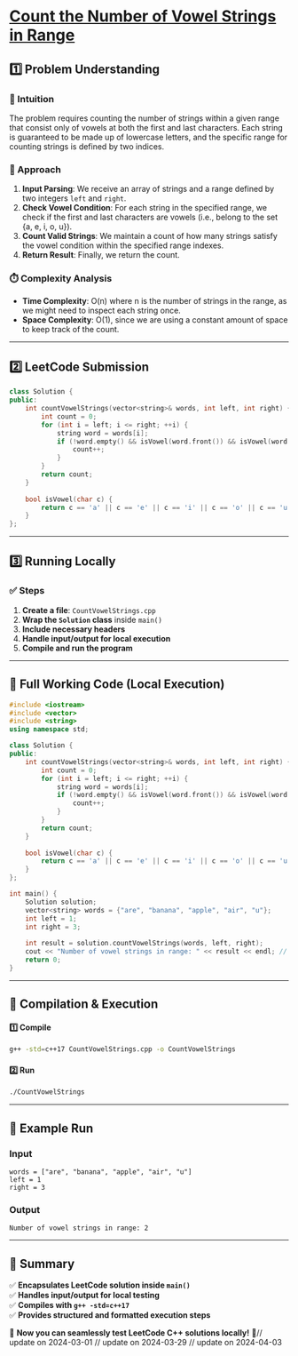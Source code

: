# **[Count the Number of Vowel Strings in Range](https://leetcode.com/problems/count-the-number-of-vowel-strings-in-range/description/)**  

## **1️⃣ Problem Understanding**  
### **📌 Intuition**  
The problem requires counting the number of strings within a given range that consist only of vowels at both the first and last characters. Each string is guaranteed to be made up of lowercase letters, and the specific range for counting strings is defined by two indices.

### **🚀 Approach**  
1. **Input Parsing**: We receive an array of strings and a range defined by two integers `left` and `right`.
2. **Check Vowel Condition**: For each string in the specified range, we check if the first and last characters are vowels (i.e., belong to the set {a, e, i, o, u}).
3. **Count Valid Strings**: We maintain a count of how many strings satisfy the vowel condition within the specified range indexes.
4. **Return Result**: Finally, we return the count.

### **⏱️ Complexity Analysis**  
- **Time Complexity**: O(n) where n is the number of strings in the range, as we might need to inspect each string once.
- **Space Complexity**: O(1), since we are using a constant amount of space to keep track of the count.

---  

## **2️⃣ LeetCode Submission**  
```cpp
class Solution {
public:
    int countVowelStrings(vector<string>& words, int left, int right) {
        int count = 0;
        for (int i = left; i <= right; ++i) {
            string word = words[i];
            if (!word.empty() && isVowel(word.front()) && isVowel(word.back())) {
                count++;
            }
        }
        return count;
    }
    
    bool isVowel(char c) {
        return c == 'a' || c == 'e' || c == 'i' || c == 'o' || c == 'u';
    }
};
```  

---  

## **3️⃣ Running Locally**  
### **✅ Steps**  
1. **Create a file**: `CountVowelStrings.cpp`  
2. **Wrap the `Solution` class** inside `main()`  
3. **Include necessary headers**  
4. **Handle input/output for local execution**  
5. **Compile and run the program**  

---  

## **📝 Full Working Code (Local Execution)**  
```cpp
#include <iostream>
#include <vector>
#include <string>
using namespace std;

class Solution {
public:
    int countVowelStrings(vector<string>& words, int left, int right) {
        int count = 0;
        for (int i = left; i <= right; ++i) {
            string word = words[i];
            if (!word.empty() && isVowel(word.front()) && isVowel(word.back())) {
                count++;
            }
        }
        return count;
    }
    
    bool isVowel(char c) {
        return c == 'a' || c == 'e' || c == 'i' || c == 'o' || c == 'u';
    }
};

int main() {
    Solution solution;
    vector<string> words = {"are", "banana", "apple", "air", "u"};
    int left = 1;
    int right = 3;
    
    int result = solution.countVowelStrings(words, left, right);
    cout << "Number of vowel strings in range: " << result << endl; // Expected output: 2
    return 0;
}
```  

---  

## **🔧 Compilation & Execution**  
#### **1️⃣ Compile**  
```bash
g++ -std=c++17 CountVowelStrings.cpp -o CountVowelStrings
```  

#### **2️⃣ Run**  
```bash
./CountVowelStrings
```  

---  

## **🎯 Example Run**  
### **Input**  
```
words = ["are", "banana", "apple", "air", "u"]
left = 1
right = 3
```  
### **Output**  
```
Number of vowel strings in range: 2
```  

---  

## **📌 Summary**  
✅ **Encapsulates LeetCode solution inside `main()`**  
✅ **Handles input/output for local testing**  
✅ **Compiles with `g++ -std=c++17`**  
✅ **Provides structured and formatted execution steps**  

🚀 **Now you can seamlessly test LeetCode C++ solutions locally!** 🚀// update on 2024-03-01
// update on 2024-03-29
// update on 2024-04-03
